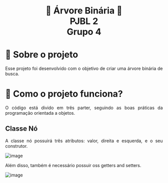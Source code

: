 <h1 align="center">
 🌳 Árvore Binária 🌳 <br>PJBL 2<br>Grupo 4<br>
</h1>

# 🚀 Sobre o projeto

<p align="justify">
    Esse projeto foi desenvolvido com o objetivo de criar uma árvore binária de busca.
</p>

# 📝 Como o projeto funciona?

<p align="justify">
    O código está divido em três parter, seguindo as boas práticas da programação orientada a objetos.
</p>

## Classe Nó

<p align="justify">
    A classe nó possuirá três atributos: valor, direita e esquerda, e o seu construtor.
</p>

![image](https://github.com/abressam/binary-tree/assets/71531467/1b1f4be6-36c6-4816-bcba-611b0a6c299f)

<p align="justify">
    Além disso, também é necessário possuir oss getters and setters.
</p>

![image](https://github.com/abressam/binary-tree/assets/71531467/9b92f6a2-8412-4e4f-8641-adc945eefc68)
